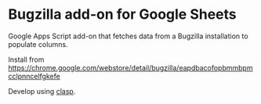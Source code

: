 # Bugzilla add-on for Google Sheets
Google Apps Script add-on that fetches data from a Bugzilla installation to populate columns.

Install from https://chrome.google.com/webstore/detail/bugzilla/eapdbacofopbmmbpmcclpnncelfgkefe

Develop using [clasp](https://github.com/google/clasp).
